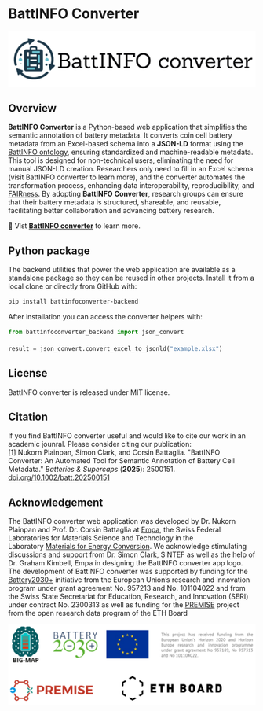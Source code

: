 # BattINFO Converter
![BattINFO Converter](https://raw.githubusercontent.com/EmpaEconversion/BattInfoConverter/refs/heads/main/battinfoconverter.png)

## Overview

**BattINFO Converter** is a Python-based web application that simplifies the semantic annotation of battery metadata. It converts coin cell battery metadata from an Excel-based schema into a **JSON-LD** format using the [BattINFO ontology](https://github.com/BIG-MAP/BattINFO), ensuring standardized and machine-readable metadata. This tool is designed for non-technical users, eliminating the need for manual JSON-LD creation. Researchers only need to fill in an Excel schema (visit BattINFO converter to learn more), and the converter automates the transformation process, enhancing data interoperability, reproducibility, and [FAIRness](https://www.go-fair.org/fair-principles/). By adopting **BattINFO Converter**, research groups can ensure that their battery metadata is structured, shareable, and reusable, facilitating better collaboration and advancing battery research.

🔗 Vist **[BattINFO converter](https://battinfoconverter.streamlit.app/)** to learn more.

## Python package

The backend utilities that power the web application are available as a standalone
package so they can be reused in other projects. Install it from a local clone or
directly from GitHub with:

```bash
pip install battinfoconverter-backend
```

After installation you can access the converter helpers with:

```python
from battinfoconverter_backend import json_convert

result = json_convert.convert_excel_to_jsonld("example.xlsx")
```

## License
BattINFO converter is released under MIT license.

## Citation 
If you find BattINFO converter useful and would like to cite our work in an academic jounral. Please consider citing our publication:  
[1] Nukorn Plainpan, Simon Clark, and Corsin Battaglia. "BattINFO Converter: An Automated Tool for Semantic Annotation of Battery Cell Metadata." *Batteries & Supercaps* (**2025**): 2500151. [doi.org/10.1002/batt.202500151](https://doi.org/10.1002/batt.202500151)


## Acknowledgement

The BattINFO converter web application was developed by Dr. Nukorn Plainpan and Prof. Dr. Corsin Battaglia at [Empa](https://www.empa.ch/), the Swiss Federal Laboratories for Materials Science and Technology in the Laboratory [Materials for Energy Conversion](https://www.empa.ch/web/s501). We acknowledge stimulating discussions and support from Dr. Simon Clark, SINTEF as well as the help of Dr. Graham Kimbell, Empa in designing the BattINFO converter app logo. The development of BattINFO converter was supported by funding for the [Battery2030+](https://battery2030.eu/) initiative from the European Union’s research and innovation program under grant agreement No. 957213 and No. 101104022 and from the Swiss State Secretariat for Education, Research, and Innovation (SERI) under contract No. 2300313 as well as funding for the [PREMISE](https://ord-premise.org/) project from the open research data program of the ETH Board

![Sponsors](https://raw.githubusercontent.com/EmpaEconversion/BattInfoConverter/refs/heads/main/sponsor.png)
